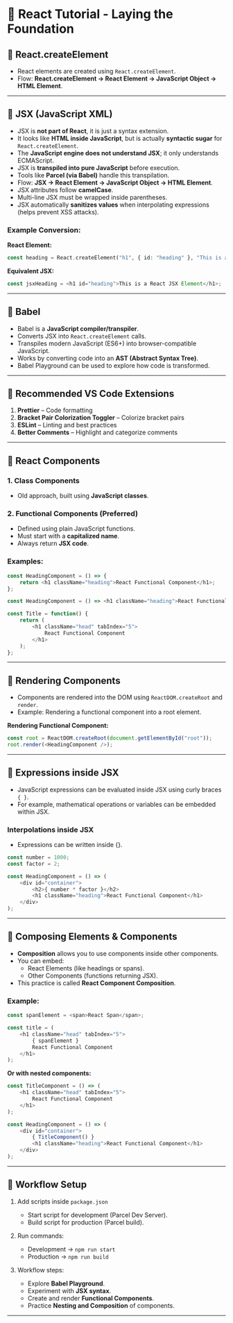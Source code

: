 # 📘 React Tutorial - Laying the Foundation

## 🔹 React.createElement
- React elements are created using `React.createElement`.
- Flow: **React.createElement → React Element → JavaScript Object → HTML Element**.

---

## 🔹 JSX (JavaScript XML)
- JSX is **not part of React**, it is just a syntax extension.
- It looks like **HTML inside JavaScript**, but is actually **syntactic sugar** for `React.createElement`.
- The **JavaScript engine does not understand JSX**; it only understands ECMAScript.
- JSX is **transpiled into pure JavaScript** before execution.
- Tools like **Parcel (via Babel)** handle this transpilation.
- Flow: **JSX → React Element → JavaScript Object → HTML Element**.
- JSX attributes follow **camelCase**.
- Multi-line JSX must be wrapped inside parentheses.
- JSX automatically **sanitizes values** when interpolating expressions (helps prevent XSS attacks).

### Example Conversion:

**React Element:**

```php
const heading = React.createElement("h1", { id: "heading" }, "This is a React Core Element");
```

**Equivalent JSX:**

```js
const jsxHeading = <h1 id="heading">This is a React JSX Element</h1>;
```

---

## 🔹 Babel
- Babel is a **JavaScript compiler/transpiler**.
- Converts JSX into `React.createElement` calls.
- Transpiles modern JavaScript (ES6+) into browser-compatible JavaScript.
- Works by converting code into an **AST (Abstract Syntax Tree)**.
- Babel Playground can be used to explore how code is transformed.

---

## 🔹 Recommended VS Code Extensions
1. **Prettier** – Code formatting  
2. **Bracket Pair Colorization Toggler** – Colorize bracket pairs  
3. **ESLint** – Linting and best practices  
4. **Better Comments** – Highlight and categorize comments  

---

## 🔹 React Components

### 1. Class Components  
- Old approach, built using **JavaScript classes**.

### 2. Functional Components (Preferred)  
- Defined using plain JavaScript functions.  
- Must start with a **capitalized name**.  
- Always return **JSX code**. 

### Examples:

```js
const HeadingComponent = () => {
    return <h1 className="heading">React Functional Component</h1>;
};
```

```js
const HeadingComponent = () => <h1 className="heading">React Functional Component</h1>;
```

```js
const Title = function() {
    return (
        <h1 className="head" tabIndex="5">
            React Functional Component
        </h1>
    );
};
```

---

## 🔹 Rendering Components
- Components are rendered into the DOM using `ReactDOM.createRoot` and `render`.
- Example: Rendering a functional component into a root element.

**Rendering Functional Component:**

```js
const root = ReactDOM.createRoot(document.getElementById("root"));
root.render(<HeadingComponent />);
```

---

## 🔹 Expressions inside JSX
- JavaScript expressions can be evaluated inside JSX using curly braces `{ }`.
- For example, mathematical operations or variables can be embedded within JSX.

### Interpolations inside JSX

- Expressions can be written inside {}.

```js
const number = 1000;
const factor = 2;

const HeadingComponent = () => (
    <div id="container">
        <h2>{ number * factor }</h2>
        <h1 className="heading">React Functional Component</h1>
    </div>
);
```

---

## 🔹 Composing Elements & Components
- **Composition** allows you to use components inside other components.
- You can embed:
  - React Elements (like headings or spans).
  - Other Components (functions returning JSX).
- This practice is called **React Component Composition**.

### Example:

```js
const spanElement = <span>React Span</span>;

const title = (
    <h1 className="head" tabIndex="5">
        { spanElement }
        React Functional Component
    </h1>
);
```

**Or with nested components:**

```js
const TitleComponent = () => (
    <h1 className="head" tabIndex="5">
        React Functional Component
    </h1>
);

const HeadingComponent = () => (
    <div id="container">
        { TitleComponent() }
        <h1 className="heading">React Functional Component</h1>
    </div>
);
```

---

## 🔹 Workflow Setup
1. Add scripts inside `package.json`  
   - Start script for development (Parcel Dev Server).  
   - Build script for production (Parcel build).  

2. Run commands:  
   - Development → `npm run start`  
   - Production → `npm run build`  

3. Workflow steps:  
   - Explore **Babel Playground**.  
   - Experiment with **JSX syntax**.  
   - Create and render **Functional Components**.  
   - Practice **Nesting and Composition** of components.  

---


